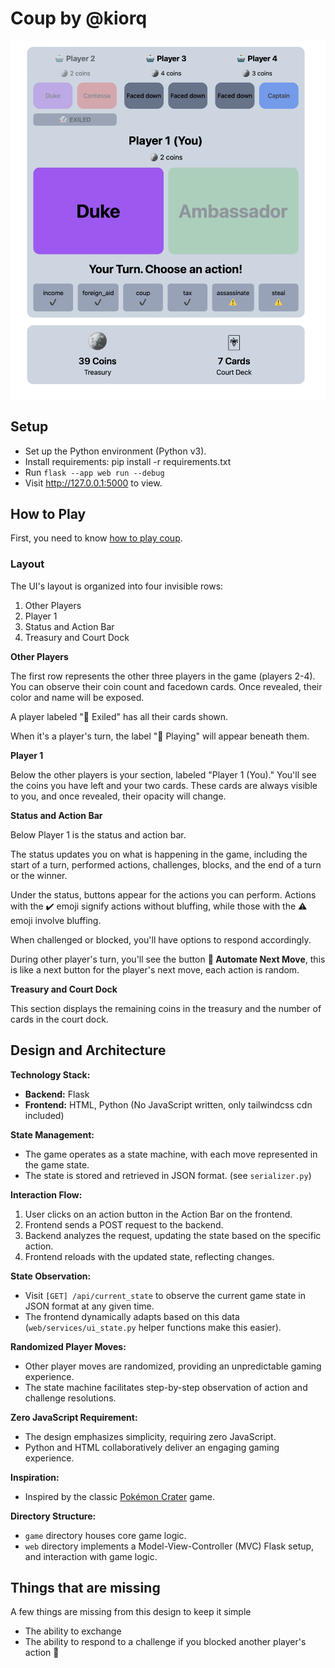 # Coup by @kiorq

![In game screenshot](/images/in-game-screenshot.png)

## Setup

- Set up the Python environment (Python v3).
- Install requirements: pip install -r requirements.txt
- Run `flask --app web run --debug`
- Visit http://127.0.0.1:5000 to view.

## How to Play

First, you need to know [how to play coup](https://www.ultraboardgames.com/coup/game-rules.php).

### Layout

The UI's layout is organized into four invisible rows:

1. Other Players
2. Player 1
3. Status and Action Bar
4. Treasury and Court Dock

**Other Players**

The first row represents the other three players in the game (players 2-4). You can observe their coin count and facedown cards. Once revealed, their color and name will be exposed.

A player labeled "👻 Exiled" has all their cards shown.

When it's a player's turn, the label "🤖 Playing" will appear beneath them.

**Player 1**

Below the other players is your section, labeled "Player 1 (You)." You'll see the coins you have left and your two cards. These cards are always visible to you, and once revealed, their opacity will change.

**Status and Action Bar**

Below Player 1 is the status and action bar.

The status updates you on what is happening in the game, including the start of a turn, performed actions, challenges, blocks, and the end of a turn or the winner.

Under the status, buttons appear for the actions you can perform. Actions with the ✔️ emoji signify actions without bluffing, while those with the ⚠️ emoji involve bluffing.

When challenged or blocked, you'll have options to respond accordingly.

During other player's turn, you'll see the button **🤖 Automate Next Move**, this is like a next button for the player's next move, each action is random.

**Treasury and Court Dock**

This section displays the remaining coins in the treasury and the number of cards in the court dock.

## Design and Architecture

**Technology Stack:**

- **Backend:** Flask
- **Frontend:** HTML, Python (No JavaScript written, only tailwindcss cdn included)

**State Management:**

- The game operates as a state machine, with each move represented in the game state.
- The state is stored and retrieved in JSON format. (see `serializer.py`)

**Interaction Flow:**

1. User clicks on an action button in the Action Bar on the frontend.
2. Frontend sends a POST request to the backend.
3. Backend analyzes the request, updating the state based on the specific action.
4. Frontend reloads with the updated state, reflecting changes.

**State Observation:**

- Visit `[GET] /api/current_state` to observe the current game state in JSON format at any given time.
- The frontend dynamically adapts based on this data (`web/services/ui_state.py` helper functions make this easier).

**Randomized Player Moves:**

- Other player moves are randomized, providing an unpredictable gaming experience.
- The state machine facilitates step-by-step observation of action and challenge resolutions.

**Zero JavaScript Requirement:**

- The design emphasizes simplicity, requiring zero JavaScript.
- Python and HTML collaboratively deliver an engaging gaming experience.

**Inspiration:**

- Inspired by the classic [Pokémon Crater](https://pokemoncrater.fandom.com/wiki/Pokemon_Crater_Wiki) game.

**Directory Structure:**

- `game` directory houses core game logic.
- `web` directory implements a Model-View-Controller (MVC) Flask setup, and interaction with game logic.

## Things that are missing

A few things are missing from this design to keep it simple

- The ability to exchange
- The ability to respond to a challenge if you blocked another player's action 🤞
